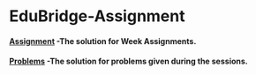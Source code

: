 # EduBridge-Assignment 
#### [Assignment](https://github.com/knavee12345/EduBridge-Assignment/tree/main/Assignment) -The solution for Week Assignments.
#### [Problems](https://github.com/knavee12345/EduBridge-Assignment/tree/main/Problems) -The solution for problems given during the sessions.
